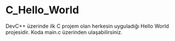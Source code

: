 # C_Hello_World
DevC++ üzerinde ilk C projem olan herkesin uyguladığı Hello World projesidir. Koda main.c üzerinden ulaşabilirsiniz.
